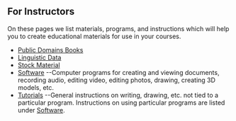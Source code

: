 ## For Instructors

On these pages we list materials, programs, and instructions which will
help you to create educational materials for use in your courses.

* [Public Domains Books](public-domain-books)
* [Linguistic Data](linguistic-data)
* [Stock Material](stock-material)
* [Software](software)
	--Computer programs for creating and viewing documents, recording audio,
	editing video, editing photos, drawing, creating 3D models, etc.
* [Tutorials](tutorials)
	--General instructions on writing, drawing, etc. not tied to a particular
	program. Instructions on using particular programs are listed under
	[Software](software).
